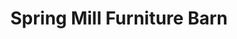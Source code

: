 ---
title: "Spring Mill Furniture Barn"
url: /mansfield/spring-mill-furniture-barn/
shop: furniture
---